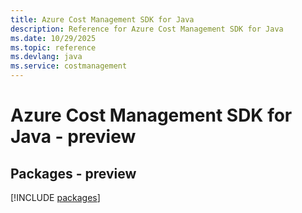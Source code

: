 ```yaml
---
title: Azure Cost Management SDK for Java
description: Reference for Azure Cost Management SDK for Java
ms.date: 10/29/2025
ms.topic: reference
ms.devlang: java
ms.service: costmanagement
---
```

# Azure Cost Management SDK for Java - preview
## Packages - preview
[!INCLUDE [packages](cost-management-index.md)]